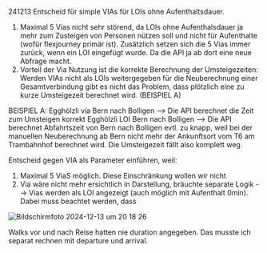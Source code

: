 241213 Entscheid für simple VIAs für LOIs ohne Aufenthaltsdauer.
1. Maximal 5 Vias nicht sehr störend, da LOIs ohne Aufenthalsdauer ja mehr zum Zusteigen von Personen nützen soll und nicht für Aufenthalte (wofür flexjourney primär ist).
Zusätzlich setzen sich die 5 Vias immer zurück, wenn ein LOI eingefügt wurde. Da die API ja ab dort eine neue Abfrage macht.
2. Vorteil der Via Nutzung ist die korrekte Berechnung der Umsteigezeiten: Werden VIAs nicht als LOIs weitergegeben für die Neuberechnung einer Gesamtverbindung gibt es nicht das Problem, dass plötzlich eine zu kurze Umsteigezeit berechnet wird. (BEISPIEL A)

BEISPIEL A:
Egghölzli via Bern nach Bolligen --> Die API berechnet die Zeit zum Umsteigen korrekt
Egghölzli LOI Bern nach Bolligen --> Die API berechnet Abfahrtszeit von Bern nach Bolligen evtl. zu knapp, weil bei der manuellen Neuberechnung ab Bern nicht mehr der Ankunftsort vom T6 am Trambahnhof berechnet wird. Die Umsteigezeit fällt also komplett weg.



Entscheid gegen VIA als Parameter einführen, weil:
1. Maximal 5 ViaS möglich. Diese Einschränkung wollen wir nicht
2. Via wäre nicht mehr ersichtlich in Darstellung, bräuchte separate Logik
--> Vias werden als LOI angezeigt (auch möglich mit Aufenthalt 0min). Dabei muss beachtet werden, dass

![Bildschirmfoto 2024-12-13 um 20 18 26](https://github.com/user-attachments/assets/f779e5b9-c12e-4052-9e49-ec1cb48d990a)



Walks vor und nach Reise hatten nie duration angegeben. Das musste ich separat rechnen mit departure und arrival.


